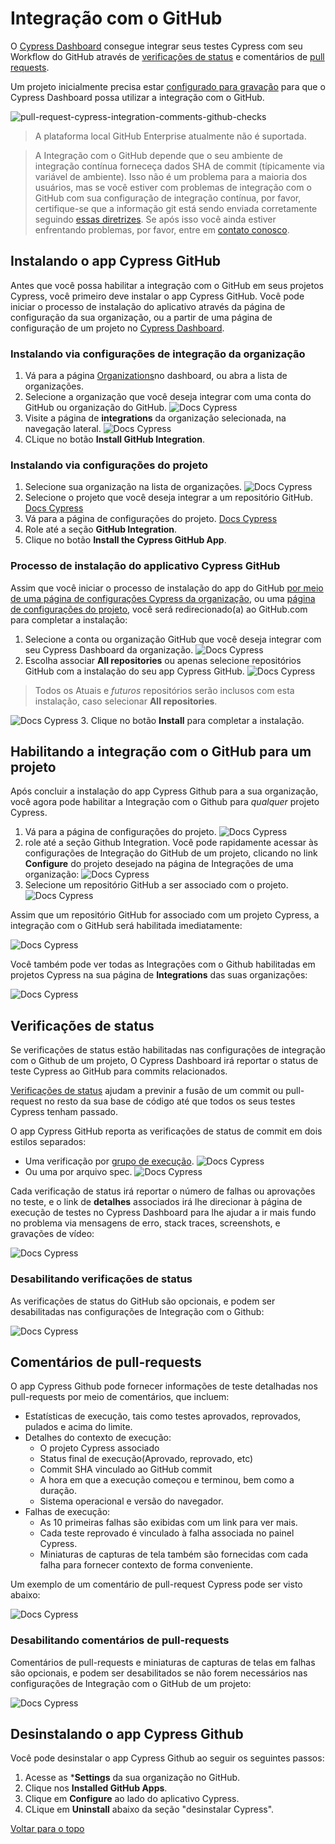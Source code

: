 # Integração com o GitHub

O [Cypress Dashboard](https://on.cypress.io/dashboard) consegue integrar seus testes Cypress
com seu Workflow do GitHub através de [verificações de status](#verificacoes-de-status)
e comentários de [pull requests](#comentarios-de-pull-requests). 

Um projeto inicialmente precisa estar [configurado para gravação](https://docs.cypress.io/guides/dashboard/projects)
para que o Cypress Dashboard possa utilizar a integração com o GitHub.

![pull-request-cypress-integration-comments-github-checks](https://docs.cypress.io/_nuxt/img/pull-request-cypress-integration-comments-github-checks.8fd68f7.jpg)

>A plataforma local GitHub Enterprise atualmente não é suportada.

>A Integração com o GitHub depende que o seu ambiente de integração contínua forneceça dados SHA de commit
(típicamente via variável de ambiente). Isso não é um problema para a maioria dos usuários,
mas se você estiver com problemas de integração com o GitHub com sua configuração de integração contínua,
por favor, certifique-se que a informação git está sendo enviada corretamente
seguindo [essas diretrizes](https://docs.cypress.io/guides/continuous-integration/introduction#Git-information).
Se após isso você ainda estiver enfrentando problemas, por favor, entre em [contato conosco](mailto:hello@cypress.io).

## Instalando o app Cypress GitHub

Antes que você possa habilitar a integração com o GitHub em seus projetos Cypress, você primeiro deve instalar
o app Cypress GitHub. Você pode iniciar o processo de instalação do aplicativo através da página de configuração
da sua organização, ou a partir de uma página de configuração de um projeto no [Cypress Dashboard](https://on.cypress.io/dashboard).

### Instalando via configurações de integração da organização

1. Vá para a página [Organizations](https://dashboard.cypress.io/organizations)no dashboard, ou abra a lista de organizações.
2. Selecione a organização que você deseja integrar com uma conta do GitHub ou organização do GitHub.
![Docs Cypress](https://docs.cypress.io/_nuxt/img/select-cypress-organization.41ec503.png)
3. Visite a página de **integrations** da organização selecionada, na navegação lateral.
![Docs Cypress](https://docs.cypress.io/_nuxt/img/navigate-to-organization-integrations.0c43d75.png)
4. CLique no botão **Install GitHub Integration**.

### Instalando via configurações do projeto

1. Selecione sua organização na lista de organizações.
![Docs Cypress](https://docs.cypress.io/_nuxt/img/select-cypress-organization.41ec503.png)
2. Selecione o projeto que você deseja integrar a um repositório GitHub.
[Docs Cypress](https://docs.cypress.io/_nuxt/img/select-cypress-project.fe3b44b.png)
3. Vá para a página de configurações do projeto.
[Docs Cypress](https://docs.cypress.io/_nuxt/img/visit-project-settings.43a21a4.png)
4. Role até a seção **GitHub Integration**.
5. Clique no botão **Install the Cypress GitHub App**.

### Processo de instalação do applicativo Cypress GitHub

Assim que você iniciar o processo de instalação do app do GitHub
[por meio de  uma página de configurações Cypress da organização](#instalando-via-cypress),
 ou uma [página de configurações do projeto](#instalando-via-projeto),
você será redirecionado(a) ao GitHub.com para completar a instalação:

1. Selecione a conta ou organização GitHub que você deseja integrar com seu Cypress Dashboard da organização.
![Docs Cypress](https://docs.cypress.io/_nuxt/img/select-gh-org.c083d7b.jpg)
2. Escolha associar **All repositories** ou apenas selecione repositórios GitHub
com a instalação do seu app Cypress GitHub.
![Docs Cypress](https://docs.cypress.io/_nuxt/img/select-all-gh-repos.d0b1835.jpg)

> Todos os Atuais e *futuros* repositórios serão inclusos com esta instalação, caso selecionar **All repositories**.

![Docs Cypress](https://docs.cypress.io/_nuxt/img/select-gh-repos.3c71946.jpg)
3. Clique no botão **Install** para completar a instalação.

## Habilitando a integração com o GitHub para um projeto

Após concluir a instalação do app Cypress Github para a sua organização, você agora pode habilitar
a Integração com o Github para *qualquer* projeto Cypress.

1. Vá para a página de configurações do projeto.
![Docs Cypress](https://docs.cypress.io/_nuxt/img/visit-project-settings.43a21a4.png)
2. role até a seção Github Integration.
Você pode rapidamente acessar às configurações de Integração do GitHub de um projeto, clicando no link **Configure**
do projeto desejado na página de Integrações de uma organização:
![Docs Cypress](https://docs.cypress.io/_nuxt/img/org-settings-with-no-enabled-projects.bdbf46e.png)
3. Selecione um repositório GitHub a ser associado com o projeto.
![Docs Cypress](https://docs.cypress.io/_nuxt/img/project-settings-repo-selection.449e45a.png)

Assim que um repositório GitHub for associado com um projeto Cypress,
a integração com o GitHub será habilitada imediatamente:

![Docs Cypress](https://docs.cypress.io/_nuxt/img/project-settings-selected-repo.9fc3a58.png)

Você também pode ver todas as Integrações com o Github habilitadas em projetos Cypress
na sua página de **Integrations** das suas organizações:

![Docs Cypress](https://docs.cypress.io/_nuxt/img/org-settings-with-projects.57df6b0.png)

## Verificações de status

Se verificações de status estão habilitadas nas configurações de integração com o Github de um projeto,
O Cypress Dashboard irá reportar o status de teste Cypress ao GitHub para commits relacionados.

[Verificações de status](https://help.github.com/en/articles/about-status-checks)
ajudam a previnir a fusão de um commit ou pull-request no resto da sua base de código até que todos os seus testes Cypress
tenham passado.

O app Cypress GitHub reporta as verificações de status de commit em dois estilos separados:

- Uma verificação por [grupo de execução](#agrupando-execucoes-de-teste).
![Docs Cypress](https://docs.cypress.io/_nuxt/img/status-checks-per-group-failed.d1bc049.png)
- Ou uma por arquivo spec.
![Docs Cypress](https://docs.cypress.io/_nuxt/img/status-checks-per-spec.338a4ba.png)

Cada verificação de status irá reportar o número de falhas ou aprovações no teste, e o link de **detalhes** associados
irá lhe direcionar à página de execução de testes no Cypress Dashboard para lhe ajudar a ir mais fundo
no problema via mensagens de erro, stack traces, screenshots, e gravações de vídeo:

![Docs Cypress](https://docs.cypress.io/_nuxt/img/dashboard-fail-tab.bbc59ae.png)

### Desabilitando verificações de status

As verificações de status do GitHub são opcionais, e podem ser desabilitadas nas configurações de Integração com o Github:

![Docs Cypress](https://docs.cypress.io/_nuxt/img/status-check-settings.6d4b23e.png)

## Comentários de pull-requests

O app Cypress Github pode fornecer informações de teste detalhadas nos pull-requests por meio de comentários, que incluem:

- Estatísticas de execução, tais como testes aprovados, reprovados, pulados e acima do limite.
- Detalhes do contexto de execução:
    - O projeto Cypress associado
    - Status final de execução(Aprovado, reprovado, etc)
    - Commit SHA vinculado ao GitHub commit
    - A hora em que a execução começou e terminou, bem como a duração.
    - Sistema operacional e versão do navegador.
- Falhas de execução:
    - As 10 primeiras falhas são exibidas com um link para ver mais.
    - Cada teste reprovado é vinculado à falha associada no painel Cypress.
    - Miniaturas de capturas de tela também são fornecidas com cada falha para fornecer contexto de forma conveniente.

Um exemplo de um comentário de pull-request Cypress pode ser visto abaixo:

![Docs Cypress](https://docs.cypress.io/_nuxt/img/pr-comment-fail.047ae7e.jpg)

### Desabilitando comentários de pull-requests

Comentários de pull-requests e miniaturas de capturas de telas em falhas são opcionais, e podem ser desabilitados se não
forem necessários nas configurações de Integração com o GitHub de um projeto:

![Docs Cypress](https://docs.cypress.io/_nuxt/img/pr-comments-settings.0482e9b.png)

## Desinstalando o app Cypress Github

Você pode desinstalar o app Cypress Github ao seguir os seguintes passos:

1. Acesse as ***Settings** da sua organização no GitHub.
2. Clique nos **Installed GitHub Apps**.
3. Clique em **Configure** ao lado do aplicativo Cypress.
4. CLique em **Uninstall** abaixo da seção "desinstalar Cypress".

[Voltar para o topo](#integração-com-o-github)
